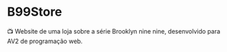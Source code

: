 # B99Store
 📺 Website de uma loja sobre a série Brooklyn nine nine, desenvolvido para AV2 de programação web.
